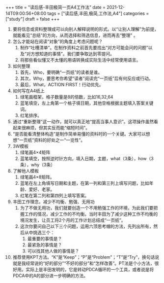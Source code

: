 +++
title = "读后感-丰田极简一页A4工作法"
date = 2021-12-14T09:00:56+08:00
tags = ["读后感,丰田,极简,工作法,A4"]
categories = ["study"]
draft = false
+++

1. 要将信息或资料整理成可以向别人解释说明的形式。以“让别人理解”为前提，就能看见“总结”的方向，从而选择和筛选信息，进而再去“整理” 。
2. 怎么才能站在阅读“对象”的角度上考虑问题呢？
	1. 制作“吐槽清单”。在制作资料之前首先要找出“对方可能会问的问题”以及“对方想知道的事情”。我们要争取达到零提问。
	2. 将那些看似懂又不太懂的用语转换成实际生活中经常使用语言。
3. 如何整理
	1. 首先，Who，要明确“一页纸”的读者是谁。
	2. 其次，Why，要思考你希望“读者”阅读完“一页纸”后有何反应或行动。
	3. 最后，What，ACTION FIRST！行动优先。
4. 如何写在A4纸上
	1. 绿笔画框架，格子数量是8的倍数，比如16,32,64
	2. 蓝笔填空，左上角第一个格子填日期，其他空格根据主题填入答案关键词。
	3. 红笔排序。
5. 通过“重新整理”这一动作，就可以真正地“提高当事人意识”。这项操作虽然看起来很麻烦，但其实反而能“缩短时间”。
6. “是否能看清整体构造”是制作简单易懂的资料时的一个关键。大家可以想想“一页纸”资料的好处之一“一览性”。
7. 3W模板
	1. 绿笔画4×4矩阵
	2. 蓝笔填空，按照逆时针方向，填入日期，主题，what（3条），how（3条），why（3条）
8. 了解他人模板
	1. 绿笔画4×8矩阵。
	2. 蓝笔在左上角填写日期和主题，在第一列和第三列上填写问题，比如年龄、爱好、老家。
	3. 红笔在第二列和第四列上填写答案。
9. 丰田工作理念，减少不均衡、勉强、无用功
	1. 为了不做无用功，我们就要创造一个不用勉强工作的环境，为此我们要把握工作的情况，减少工作的不均衡。当时丰田为了减少这种工作不均衡的境况发生，让员工将2个月的工作计划总结成“一页纸”。
	2. 这次你要问自己以下三个问题，运用六顶思考帽的方法，先列出所有，然后从中挑选三个：
		1. 最重要的事情是？
		2. 最紧急的事情是？
		3. 可以找其他人做的事情是？
10.  推荐使用KPT方法。“K”是“Keep”；“P”是“Problem”；“T”是“Try”，换句话说就是我经常说的“好的部分”“不好的部分”和“怎样改善”。PT法是个小方法，很好用。实际上是丰田发明的，它是转动PDCA循环的一个工具，或者说是将PDCA中的A的部分进一步明确的方法。
